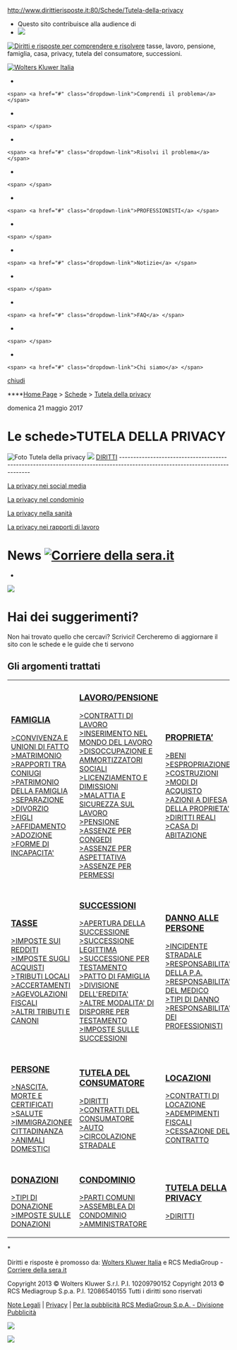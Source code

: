 http://www.dirittierisposte.it:80/Schede/Tutela-della-privacy

-   Questo sito contribuisce alla audience di
-   [![](/Images/corriere_sera.png)](http://www.corriere.it "Visita il sito Corriere della sera.it")

[<img src="/Images/logo-portale.gif" alt="Diritti e risposte per comprendere e risolvere" class="logo" />](/)
tasse, lavoro, pensione, famiglia, casa, privacy, tutela del consumatore, successioni.

[![Wolters Kluwer Italia](/Images/logo-wki-header.png)](http://www.wki.it "Visita il sito Wolters Kluwer Italia")

<span id="ctl00_CompareValidator1" class="RicercaErrore"></span> <span id="ctl00_RequiredFieldValidator1" class="RicercaErrore" valuetocompare="Ricerca"></span> <a href="" id="ctl00_submit" class="buttonStyle"></a>

-   

    <span> <a href="#" class="dropdown-link">Comprendi il problema</a> </span>

-   

    <span> </span>
-   

    <span> <a href="#" class="dropdown-link">Risolvi il problema</a> </span>

-   

    <span> </span>
-   

    <span> <a href="#" class="dropdown-link">PROFESSIONISTI</a> </span>

-   

    <span> </span>
-   

    <span> <a href="#" class="dropdown-link">Notizie</a> </span>

-   

    <span> </span>
-   

    <span> <a href="#" class="dropdown-link">FAQ</a> </span>

-   

    <span> </span>
-   

    <span> <a href="#" class="dropdown-link">Chi siamo</a> </span>

<a href="" class="close">chiudi</a>

****[Home Page](/) &gt; <a href="/schede" id="asez">Schede</a> &gt; <a href="/schede/tutela-della-privacy" id="aarea">Tutela della privacy</a>

domenica 21 maggio 2017

<span class="section">Le schede</span><span class="sep">&gt;</span><span class="page">TUTELA DELLA PRIVACY</span>
=================================================================================================================

<img src="/ImmaginiStatiche/schede-tutela-della-privacy-header.jpg" title="Foto Tutela della privacy" id="ctl00_Contenuto_imagetop" class="mrg-top-10" />
<img src="../ImmaginiStatiche/schede-tutela-della-privacy-diritti.jpg" id="ctl00_Contenuto_rptCanale_ctl00_imagescheda" class="thumb" />
<a href="/Schede/Tutela-della-privacy/Diritti" id="ctl00_Contenuto_rptCanale_ctl00_lnktitle" class="testoschede">DIRITTI</a>
----------------------------------------------------------------------------------------------------------------------------

<a href="Tutela-della-privacy/Diritti/la_privacy_nei_social_media_id1129494_art.aspx" id="ctl00_Contenuto_rptCanale_ctl00_WKI_ListaBoxDocumentoMatrix3_ctl00_lnkTitolo">La privacy nei social media</a>

<a href="Tutela-della-privacy/Diritti/la_privacy_nel_condominio_id1148019_art.aspx" id="ctl00_Contenuto_rptCanale_ctl00_WKI_ListaBoxDocumentoMatrix3_ctl01_lnkTitolo">La privacy nel condominio</a>

<a href="Tutela-della-privacy/Diritti/la_privacy_nella_sanita_id1129480_art.aspx" id="ctl00_Contenuto_rptCanale_ctl00_WKI_ListaBoxDocumentoMatrix3_ctl02_lnkTitolo">La privacy nella sanità</a>

<a href="Tutela-della-privacy/Diritti/la_privacy_nei_rapporti_di_lavoro_id1129470_art.aspx" id="ctl00_Contenuto_rptCanale_ctl00_WKI_ListaBoxDocumentoMatrix3_ctl03_lnkTitolo">La privacy nei rapporti di lavoro</a>

News [![Corriere della sera.it](/images/logo-corriere-box-notizie.gif)](http://www.corriere.it "Visita il sito Corriere della sera.it")
=======================================================================================================================================

-   

[![](/Images/300x100_diritti_e_risposte.gif)](http://www.dirittierisposte.it/marketing/landing-dirittierisposte/index.html)

Hai dei suggerimenti?
=====================

Non hai trovato quello che cercavi? Scrivici! Cercheremo di aggiornare il sito con le schede e le guide che ti servono

Gli argomenti trattati
----------------------

<table>
<colgroup>
<col width="33%" />
<col width="33%" />
<col width="33%" />
</colgroup>
<tbody>
<tr class="odd">
<td><h3 id="famiglia"><a href="/schede/famiglia"><strong>FAMIGLIA</strong></a></h3>
<p><a href="/Schede/Famiglia/Convivenza-e-unioni-di-fatto">&gt;CONVIVENZA E UNIONI DI FATTO</a><br />
<a href="/Schede/Famiglia/Matrimonio">&gt;MATRIMONIO</a><br />
<a href="/Schede/Famiglia/Rapporti-tra-coniugi">&gt;RAPPORTI TRA CONIUGI</a><br />
<a href="/Schede/Famiglia/Patrimonio-della-famiglia">&gt;PATRIMONIO DELLA FAMIGLIA</a><br />
<a href="/Schede/Famiglia/Separazione">&gt;SEPARAZIONE</a><br />
<a href="/Schede/Famiglia/Divorzio">&gt;DIVORZIO</a><br />
<a href="/Schede/Famiglia/Figli">&gt;FIGLI</a><br />
<a href="/Schede/Famiglia/Affidamento">&gt;AFFIDAMENTO</a><br />
<a href="/Schede/Famiglia/Adozione">&gt;ADOZIONE</a><br />
<a href="/Schede/Famiglia/Forme-di-incapacita">&gt;FORME DI INCAPACITA'</a></p></td>
<td><h3 id="lavoropensione"><a href="/schede/lavoro-e-pensione"><strong>LAVORO/PENSIONE</strong></a></h3>
<p><a href="/Schede/Lavoro-e-pensione/Contratti-di-lavoro">&gt;CONTRATTI DI LAVORO</a><br />
<a href="/Schede/Lavoro-e-pensione/Inserimento-nel-mondo-del-lavoro">&gt;INSERIMENTO NEL MONDO DEL LAVORO</a><br />
<a href="/Schede/Lavoro-e-pensione/Disoccupazione-e-ammortizzatori-sociali">&gt;DISOCCUPAZIONE E<br />
AMMORTIZZATORI SOCIALI</a><br />
<a href="/Schede/Lavoro-e-pensione/Licenziamento-e-dimissioni">&gt;LICENZIAMENTO E DIMISSIONI</a><br />
<a href="/Schede/Lavoro-e-pensione/Malattia-e-sicurezza-sul-lavoro">&gt;MALATTIA E SICUREZZA SUL LAVORO</a><br />
<a href="/Schede/Lavoro-e-pensione/Pensione">&gt;PENSIONE</a><br />
<a href="/Schede/Lavoro-e-pensione/Assenze-per-congedi">&gt;ASSENZE PER CONGEDI</a><br />
<a href="/Schede/Lavoro-e-pensione/Assenze-per-aspettativa">&gt;ASSENZE PER ASPETTATIVA</a><br />
<a href="/Schede/Lavoro-e-pensione/Assenze-per-permessi">&gt;ASSENZE PER PERMESSI</a></p></td>
<td><h3 id="proprieta"><a href="/schede/proprieta"><strong>PROPRIETA’</strong></a></h3>
<p><a href="#">&gt;BENI</a><br />
<a href="/Schede/Proprieta/Espropriazione">&gt;ESPROPRIAZIONE</a><br />
<a href="/Schede/Proprieta/Costruzioni">&gt;COSTRUZIONI</a><br />
<a href="/Schede/Proprieta/Modi-di-acquisto">&gt;MODI DI ACQUISTO</a><br />
<a href="/Schede/Proprieta/Azioni-a-difesa-della-prorpieta">&gt;AZIONI A DIFESA DELLA PROPRIETA'</a><br />
<a href="/Schede/Proprieta/Diritti-reali">&gt;DIRITTI REALI</a><br />
<a href="/Schede/Proprieta/Casa-di-abitazione">&gt;CASA DI ABITAZIONE</a></p></td>
</tr>
<tr class="even">
<td><h3 id="tasse"><a href="/schede/tasse"><strong>TASSE</strong></a></h3>
<p><a href="/Schede/Tasse/Imposte-sui-redditi">&gt;IMPOSTE SUI REDDITI</a><br />
<a href="/Schede/Tasse/Imposte-sugli-acquisti">&gt;IMPOSTE SUGLI ACQUISTI</a><br />
<a href="/Schede/Tasse/Tributi-locali">&gt;TRIBUTI LOCALI</a><br />
<a href="#">&gt;ACCERTAMENTI</a><br />
<a href="/Schede/Tasse/Agevolazioni-fiscali">&gt;AGEVOLAZIONI FISCALI</a><br />
<a href="/Schede/Tasse/Altri-tributi-e-canoni">&gt;ALTRI TRIBUTI E CANONI</a></p></td>
<td><h3 id="successioni"><a href="/schede/successioni"><strong>SUCCESSIONI</strong></a></h3>
<p><a href="/Schede/Successioni/Apertura-della-successione">&gt;APERTURA DELLA SUCCESSIONE</a><br />
<a href="/Schede/Successioni/Successione-legittima">&gt;SUCCESSIONE LEGITTIMA</a><br />
<a href="/Schede/Successioni/Successione-per-testamento">&gt;SUCCESSIONE PER TESTAMENTO</a><br />
<a href="/Schede/Successioni/Patto-di-famiglia">&gt;PATTO DI FAMIGLIA</a><br />
<a href="/Schede/Successioni/Divisione-dell-eredita">&gt;DIVISIONE DELL'EREDITA'</a><br />
<a href="/Schede/Successioni/Altre-modalita-di-disporre-per-testamento">&gt;ALTRE MODALITA' DI DISPORRE PER TESTAMENTO</a><br />
<a href="/Schede/Successioni/Imposte-sulle-successioni">&gt;IMPOSTE SULLE SUCCESSIONI</a></p></td>
<td><h3 id="danno-alle-persone"><a href="/schede/danno-alle-persone"><strong>DANNO ALLE PERSONE</strong></a></h3>
<p><a href="/Schede/Danno-alle-persone/Incidente-stradale">&gt;INCIDENTE STRADALE</a><br />
<a href="/Schede/Danno-alle-persone/Responsabilita-della-pa">&gt;RESPONSABILITA' DELLA P.A.</a><br />
<a href="/Schede/Danno-alle-persone/Responsabilita-del-medico">&gt;RESPONSABILITA' DEL MEDICO</a><br />
<a href="/Schede/Danno-alle-persone/Tipi-di-danno">&gt;TIPI DI DANNO</a><br />
<a href="#">&gt;RESPONSABILITA' DEI PROFESSIONISTI</a></p></td>
</tr>
<tr class="odd">
<td><h3 id="persone"><a href="/schede/persone"><strong>PERSONE</strong></a></h3>
<p><a href="/Schede/Persone/Nascita-morte-e-certificati">&gt;NASCITA, MORTE E CERTIFICATI</a><br />
<a href="/Schede/Persone/Salute">&gt;SALUTE</a><br />
<a href="/Schede/Persone/Immigrazione-e-cittadinanza">&gt;IMMIGRAZIONE</a><a href="/Schede/Persone/Immigrazione-e-cittadinanza">E CITTADINANZA</a><br />
<a href="/Schede/Persone/Animali-domestici">&gt;ANIMALI DOMESTICI</a></p></td>
<td><h3 id="tutela-del-consumatore"><a href="/schede/tutela-del-consumatore"><strong>TUTELA DEL CONSUMATORE</strong></a></h3>
<p><a href="/Schede/Tutela-del-consumatore/Diritti">&gt;DIRITTI</a><br />
<a href="/Schede/Tutela-del-consumatore/Contratti-del-consumatore">&gt;CONTRATTI DEL CONSUMATORE</a><br />
<a href="/Schede/Tutela-del-consumatore/Auto">&gt;AUTO</a><br />
<a href="/Schede/Tutela-del-consumatore/Circolazione-stradale">&gt;CIRCOLAZIONE STRADALE</a></p></td>
<td><h3 id="locazioni"><a href="/schede/locazioni"><strong>LOCAZIONI</strong></a></h3>
<p><a href="#">&gt;CONTRATTI DI LOCAZIONE</a><br />
<a href="/Schede/Locazioni/Adempimenti-fiscali">&gt;ADEMPIMENTI FISCALI</a><br />
<a href="#">&gt;CESSAZIONE DEL CONTRATTO</a></p></td>
</tr>
<tr class="even">
<td><h3 id="donazioni"><a href="/schede/donazioni"><strong>DONAZIONI</strong></a></h3>
<p><a href="/Schede/Donazioni/Tipi-di-donazioni">&gt;TIPI DI DONAZIONE</a><br />
<a href="/Schede/Donazioni/Imposte-sulle-donazioni">&gt;IMPOSTE SULLE DONAZIONI</a></p></td>
<td><h3 id="condominio"><a href="/Schede/Condominio"><strong>CONDOMINIO</strong></a></h3>
<p><a href="/Schede/Condominio/Parti-comuni">&gt;PARTI COMUNI</a><br />
<a href="/Schede/Condominio/Assemblea-di-condominio">&gt;ASSEMBLEA DI CONDOMINIO</a><br />
<a href="/Schede/Condominio/Amministratore">&gt;AMMINISTRATORE</a></p></td>
<td><h3 id="tutela-della-privacy"><a href="/Schede/Tutela-della-privacy"><strong>TUTELA DELLA PRIVACY</strong></a></h3>
<p><a href="/Schede/Tutela-della-privacy/Diritti">&gt;DIRITTI</a></p>
<p></p></td>
</tr>
</tbody>
</table>

<span id="ctl00_CompareValidator2" class="RicercaErrore"></span> <span id="ctl00_RequiredFieldValidator2" class="RicercaErrore">\*</span> <a href="" id="ctl00_submitfooter" class="buttonStyle"></a>

Diritti e risposte è promosso da: [Wolters Kluwer Italia](http://www.wki.it "Visita il sito Wolters Kluwer Italia") e RCS MediaGroup - [Corriere della sera.it](http://www.corriere.it "Visita il sito Corriere della sera.it")

Copyright 2013 © Wolters Kluwer S.r.l. P.I. 10209790152 Copyright 2013 © RCS Mediagroup S.p.a. P.I. 12086540155 Tutti i diritti sono riservati

<a href="http://wki.it/note-legali" class="CookiesLinkNoteLegali">Note Legali</a> | <a href="http://wki.it/privacy" class="CookiesLinkPrivacy">Privacy</a> | [Per la pubblicità RCS MediaGroup S.p.A. - Divisione Pubblicità](http://www.rcspubblicita.it)

![](http://metrics.rcsmetrics.it/b/ss/rcsglobal/1/H.20.3--NS/0)

![](//secure-it.imrworldwide.com/cgi-bin/m?ci=rcs-it&cg=0&cc=0&ts=noscript)
